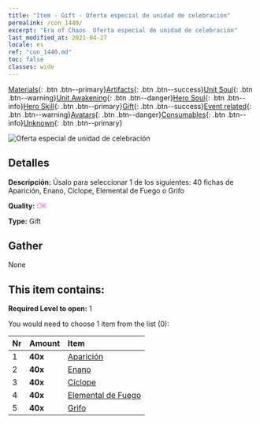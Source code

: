 ```yaml
---
title: "Item - Gift - Oferta especial de unidad de celebración"
permalink: /con_1440/
excerpt: "Era of Chaos  Oferta especial de unidad de celebración"
last_modified_at: 2021-04-27
locale: es
ref: "con_1440.md"
toc: false
classes: wide
---
```

 [Materials](/ItemsES/){: .btn .btn--primary}[Artifacts](/ItemsES/Artifacts/){: .btn .btn--success}[Unit Soul](/ItemsES/UnitSoul/){: .btn .btn--warning}[Unit Awakening](/ItemsES/UnitAwakening/){: .btn .btn--danger}[Hero Soul](/ItemsES/HeroSoul/){: .btn .btn--info}[Hero Skill](/ItemsES/HeroSkill/){: .btn .btn--primary}[Gift](/ItemsES/Gift/){: .btn .btn--success}[Event related](/ItemsES/Events/){: .btn .btn--warning}[Avatars](/ItemsES/Avatars/){: .btn .btn--danger}[Consumables](/ItemsES/Consumables/){: .btn .btn--info}[Unknown](/ItemsES/Unknown/){: .btn .btn--primary}

 ![Oferta especial de unidad de celebración](/images/t/i_907054.png)

## Detalles
 **Descripción:** Úsalo para seleccionar 1 de los siguientes: 40 fichas de Aparición, Enano, Cíclope, Elemental de Fuego o Grifo

 **Quality:** <span style="color: #DA70D6">OK</span>

 **Type:** Gift

## Gather

  None

## This item contains:

 **Required Level to open:** 1

 You would need to choose 1 item from the list (0):

  | Nr | Amount |     Item    |
  |:---|:-------|:------------|
  | 1 |  **40x** | [Aparición](/ItemsES/unt_210/) |  | 
  | 2 |  **40x** | [Enano](/ItemsES/unt_200/) |  | 
  | 3 |  **40x** | [Cíclope](/ItemsES/unt_222/) |  | 
  | 4 |  **40x** | [Elemental de Fuego](/ItemsES/unt_265/) |  | 
  | 5 |  **40x** | [Grifo](/ItemsES/unt_192/) |  | 
